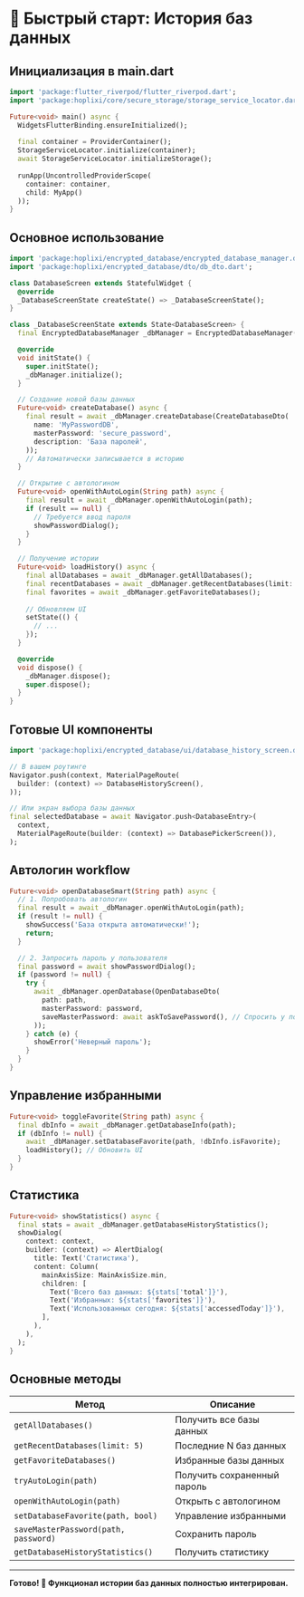# 🚀 Быстрый старт: История баз данных

## Инициализация в main.dart

```dart
import 'package:flutter_riverpod/flutter_riverpod.dart';
import 'package:hoplixi/core/secure_storage/storage_service_locator.dart';

Future<void> main() async {
  WidgetsFlutterBinding.ensureInitialized();
  
  final container = ProviderContainer();
  StorageServiceLocator.initialize(container);
  await StorageServiceLocator.initializeStorage();
  
  runApp(UncontrolledProviderScope(
    container: container, 
    child: MyApp()
  ));
}
```

## Основное использование

```dart
import 'package:hoplixi/encrypted_database/encrypted_database_manager.dart';
import 'package:hoplixi/encrypted_database/dto/db_dto.dart';

class DatabaseScreen extends StatefulWidget {
  @override
  _DatabaseScreenState createState() => _DatabaseScreenState();
}

class _DatabaseScreenState extends State<DatabaseScreen> {
  final EncryptedDatabaseManager _dbManager = EncryptedDatabaseManager();

  @override
  void initState() {
    super.initState();
    _dbManager.initialize();
  }

  // Создание новой базы данных
  Future<void> createDatabase() async {
    final result = await _dbManager.createDatabase(CreateDatabaseDto(
      name: 'MyPasswordDB',
      masterPassword: 'secure_password',
      description: 'База паролей',
    ));
    // Автоматически записывается в историю
  }

  // Открытие с автологином
  Future<void> openWithAutoLogin(String path) async {
    final result = await _dbManager.openWithAutoLogin(path);
    if (result == null) {
      // Требуется ввод пароля
      showPasswordDialog();
    }
  }

  // Получение истории
  Future<void> loadHistory() async {
    final allDatabases = await _dbManager.getAllDatabases();
    final recentDatabases = await _dbManager.getRecentDatabases(limit: 5);
    final favorites = await _dbManager.getFavoriteDatabases();
    
    // Обновляем UI
    setState(() {
      // ...
    });
  }

  @override
  void dispose() {
    _dbManager.dispose();
    super.dispose();
  }
}
```

## Готовые UI компоненты

```dart
import 'package:hoplixi/encrypted_database/ui/database_history_screen.dart';

// В вашем роутинге
Navigator.push(context, MaterialPageRoute(
  builder: (context) => DatabaseHistoryScreen(),
));

// Или экран выбора базы данных
final selectedDatabase = await Navigator.push<DatabaseEntry>(
  context, 
  MaterialPageRoute(builder: (context) => DatabasePickerScreen()),
);
```

## Автологин workflow

```dart
Future<void> openDatabaseSmart(String path) async {
  // 1. Попробовать автологин
  final result = await _dbManager.openWithAutoLogin(path);
  if (result != null) {
    showSuccess('База открыта автоматически!');
    return;
  }

  // 2. Запросить пароль у пользователя
  final password = await showPasswordDialog();
  if (password != null) {
    try {
      await _dbManager.openDatabase(OpenDatabaseDto(
        path: path,
        masterPassword: password,
        saveMasterPassword: await askToSavePassword(), // Спросить у пользователя
      ));
    } catch (e) {
      showError('Неверный пароль');
    }
  }
}
```

## Управление избранными

```dart
Future<void> toggleFavorite(String path) async {
  final dbInfo = await _dbManager.getDatabaseInfo(path);
  if (dbInfo != null) {
    await _dbManager.setDatabaseFavorite(path, !dbInfo.isFavorite);
    loadHistory(); // Обновить UI
  }
}
```

## Статистика

```dart
Future<void> showStatistics() async {
  final stats = await _dbManager.getDatabaseHistoryStatistics();
  showDialog(
    context: context,
    builder: (context) => AlertDialog(
      title: Text('Статистика'),
      content: Column(
        mainAxisSize: MainAxisSize.min,
        children: [
          Text('Всего баз данных: ${stats['total']}'),
          Text('Избранных: ${stats['favorites']}'),
          Text('Использованных сегодня: ${stats['accessedToday']}'),
        ],
      ),
    ),
  );
}
```

## Основные методы

| Метод | Описание |
|-------|----------|
| `getAllDatabases()` | Получить все базы данных |
| `getRecentDatabases(limit: 5)` | Последние N баз данных |
| `getFavoriteDatabases()` | Избранные базы данных |
| `tryAutoLogin(path)` | Получить сохраненный пароль |
| `openWithAutoLogin(path)` | Открыть с автологином |
| `setDatabaseFavorite(path, bool)` | Управление избранными |
| `saveMasterPassword(path, password)` | Сохранить пароль |
| `getDatabaseHistoryStatistics()` | Получить статистику |

---

**Готово! 🎉 Функционал истории баз данных полностью интегрирован.**

